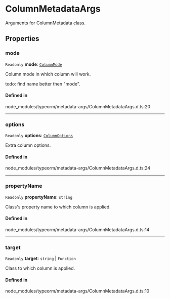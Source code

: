 # ColumnMetadataArgs

Arguments for ColumnMetadata class.

## Properties

### mode

 `Readonly` **mode**: [`ColumnMode`](../index.md#columnmode)

Column mode in which column will work.

todo: find name better then "mode".

#### Defined in

node_modules/typeorm/metadata-args/ColumnMetadataArgs.d.ts:20

___

### options

 `Readonly` **options**: [`ColumnOptions`](ColumnOptions.md)

Extra column options.

#### Defined in

node_modules/typeorm/metadata-args/ColumnMetadataArgs.d.ts:24

___

### propertyName

 `Readonly` **propertyName**: `string`

Class's property name to which column is applied.

#### Defined in

node_modules/typeorm/metadata-args/ColumnMetadataArgs.d.ts:14

___

### target

 `Readonly` **target**: `string` \| `Function`

Class to which column is applied.

#### Defined in

node_modules/typeorm/metadata-args/ColumnMetadataArgs.d.ts:10
